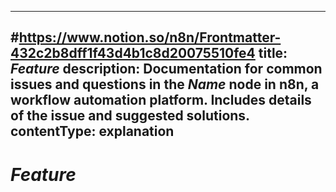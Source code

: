 <!--
# How to use this template

1. Make a new branch. If working on an internal ticket, include it at the start of the name. For example, DOC-123-feature-summary.
2. Create a new file, or find the file you want to edit, in the `docs` directory. If creating a new file, use a short but descriptive filename since this will impact the URL slug of the page.
3. Copy the template into the file.
4. Placeholder text is in _italic_ or between <>. Make sure to replace it! 
5. Before publishing, delete any comments.
6. Add this page to the `nav.yml` file, using the same title as the one defined below (in the `title` front matter or the H1) or a shortened title if you want a more compact navigation title.

Use the style guide: https://github.com/n8n-io/n8n-docs/wiki
You can find more info on working with the docs project in the README: https://github.com/n8n-io/n8n-docs/blob/main/README.md

-->

<!--
Set the meta title and meta description in the frontmatter
The title here sets the title used in the browser window or tab, or when sharing a link to the content on various platforms.
-->

---
#https://www.notion.so/n8n/Frontmatter-432c2b8dff1f43d4b1c8d20075510fe4
title: _Feature_
description: Documentation for common issues and questions in the _Name_ node in n8n, a workflow automation platform. Includes details of the issue and suggested solutions.
contentType: explanation
---

<!-- 
In most cases, set the H1 heading the same as the `title` field above. This is the title as defined within the page itself.
-->

# _Feature_

<!--
Use the first paragraph or two after the title to provide a high-level summary of the feature. Start with a sentence or two of explanation, followed by additional info that hints at use cases, the problems it solves, or contexts where this is most relevant.

If you have a good screenshot of the feature in action, this is a good place to showcase it:

![Screenshot of feature x](/_images/path/to/screenshot.png)

-->

<!--
If the feature has limited access, this is a good place to include a note, like this:

/// note | Only for self-hosted
_Feature_ is only available on [self-hosted n8n instances](/hosting/index.md). Cloud and embed users can optionally...
///
-->

<!--

INDIVIDUAL SECTIONS TO CONSIDER:

The structure of your document is highly dependant on the feature itself, so no two feature pages are likely to have exactly the same needs. Below, each comment block contains a common section type that you should consider including for your features.

These are suggestions, so:

* Skip any section that isn't a good fit for your feature
* Don't limit yourself to the suggestions below if you need to include other information.

-->

<!--

## What is _Feature_

If the introduction summary is not enough to adequately describe your feature, you might benefit from including a separate section covering what exactly the feature is and what benefits it provides.

Use this to help readers solidify their conceptual understanding of the feature. This section might have overlap with the "How it works" section, so it may make sense to combine.

-->

<!--

## How _Feature_ works

This section provides a general user-level overview of how the feature actually works. This shouldn't cover the engineering implementation details, but should instead focus on helping users understand processes and interactions between components.

If the processes and components involved are complex, this section may benefit from diagrams or other visual aids to ensure that the reader can come away with the correct mental model.

-->

<!--

## Requirements

This section is useful for listing any knowledge, version, plan, or access requirements that users must satisfy before using (or in the case of knowledge, understanding) the feature.

This might not be necessary if the information is communicated in a note near the top of page.

-->

<!--

## Using _Feature_

This covers basic usage information for the feature. Use sub-sections liberally to make the information more digestible.

You may wish to include the following:

* Setting up / Configuring _feature_: A break down of less-straight-forward parts of configuration or setup. This might be important if it requires you to run or change external services like web server configuration or account access.
* Basic usage: generalized instructions for how users can use the feature, assuming a [happy path](https://en.wikipedia.org/wiki/Happy_path)
* How to _x_: how to achieve specific, common goals using the feature
* Using _y_option_: how to use certain parts of the feature that are not obvious from the UI

Generally, you don't need to include exhaustive guidance on every single thing you can do with a feature. The UI and feature design itself should hopefully make most things easy to learn. Focus your efforts (and the document) on information that's of high importance but low discoverability in the product.

-->

<!--

## Common issues
## Troubleshooting

You can use either of these two section names, depending on how you want to frame the content, to discuss how to resolve problems that users may experience.

Give each issue its own subheading:

### Problem 1
### Problem 2

Try to include specific error messages or descriptions that the user might see. This makes it more likely for users can discover this information through search.

For each issue:

* describe the observed problem or behavior
* provide a short explanation as to why this occurs
* give steps that a user can perform to fix, work around, or refactor their work

The goal of this section is to unblock the user, so try to remain solution-oriented.

-->

<!--

## Related resources

Use this section to link to additional resource. This may include related features, example templates, related nodes, or off-site resources.

Usually a bulleted list works pretty well using one of the following formats:

* Bare link:
	* [Resource one](https://example.com)
* Link with explanation:
	* [Resource one](https://example.com): Learn more about what authentication methods Service X supports.
* Sentence with link:
	* To learn more about the available modules, check out [service X's supported module list](http://example.com).

-->
